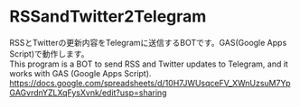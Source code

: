 # RSSandTwitter2Telegram
RSSとTwitterの更新内容をTelegramに送信するBOTです。GAS(Google Apps Script)で動作します。  
This program is a BOT to send RSS and Twitter updates to Telegram, and it works with GAS (Google Apps Script).
https://docs.google.com/spreadsheets/d/10H7JWUsqceFV_XWnUzsuM7YpGAGvrdnYZLXqFysXvnk/edit?usp=sharing
